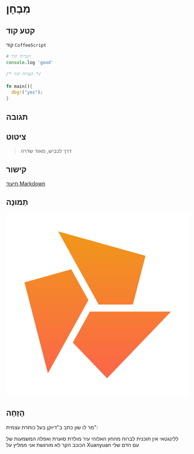 [Markdown 全局注释]:#

# מִבְחָן

## קטע קוד

קוד `CoffeeScript`

```coffee
# הערות קוד
console.log 'good'


```

```rust
/* הערות קוד */

fn main(){
  dbg!("yes");
}
```

## תגובה

<!-- HTML 注释 --> 

<!-- 多行注释 --> 

## ציטוט

> דרך לכביש, מאוד שדרה

## קישור

[תיעוד Markdown](https://github.com/xxai-art/xxai-art-md)

## תְמוּנָה

![xxAI.Art Identity Brand](https://raw.githubusercontent.com/xxai-art/web/main/file/svg/logo.svg)

## הֲזָחָה

מר לו שון כתב ב"דיוקן בעל כותרת עצמית":

  ללינגטאי אין תוכנית לברוח מהחץ האלוהי
  עיר מולדת סוערת ואפלה
  המשמעות של הכוכב הקר לא מורגשת
  אני ממליץ על Xuanyuan עם הדם שלי



